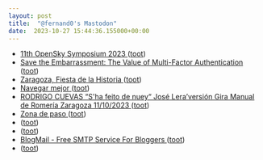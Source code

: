 ```yaml
---
layout: post
title:  "@fernand0's Mastodon"
date:  2023-10-27 15:44:36.155000+00:00
---
```

*  [11th OpenSky Symposium 2023 ](https://symposium.opensky-network.org) ([toot](https://mastodon.social/@fernand0/111307749860823768))
*  [Save the Embarrassment: The Value of Multi-Factor Authentication ](https://www.tripwire.com/state-of-security/save-embarrassment-value-multi-factor-authenticatio) ([toot](https://mastodon.social/@fernand0/111307743010690158))
*  [Zaragoza, Fiesta de la Historia ](https://zaragozafiestadelahistoria.blogspot.com) ([toot](https://mastodon.social/@fernand0/111307468352084768))
*  [Navegar mejor ](https://www.lavanguardia.com/opinion/20231017/9304373/navegar-mejor.htm) ([toot](https://mastodon.social/@fernand0/111307247794075084))
*  [RODRIGO CUEVAS “S'ha feito de nuey“ José Lera’versión Gira Manual de Romería Zaragoza 11/10/2023 ](https://www.youtube.com/watch?v=62sKigczUxk&amp%3Bfeature=youtu.b) ([toot](https://mastodon.social/@fernand0/111307065101129319))
*  [Zona de paso ](https://www.flickr.com/photos/fernand0/53267586920) ([toot](https://mastodon.social/@fernand0/111306802022822740))
*  [ ](https://floss.social/@rrwo) ([toot](https://mastodon.social/@fernand0/111306712205438171))
*  [ ](https://mastodon.social/users/fernand0/statuses/111306711697277762/activity) ([toot](https://mastodon.social/users/fernand0/statuses/111306711697277762/activity))
*  [BlogMail - Free SMTP Service For Bloggers ](https://blogmail.i) ([toot](https://mastodon.social/@fernand0/111306669549829801))
*  [ ](https://paquita.masto.host/@fjromero) ([toot](https://mastodon.social/@fernand0/111306520230511079))
